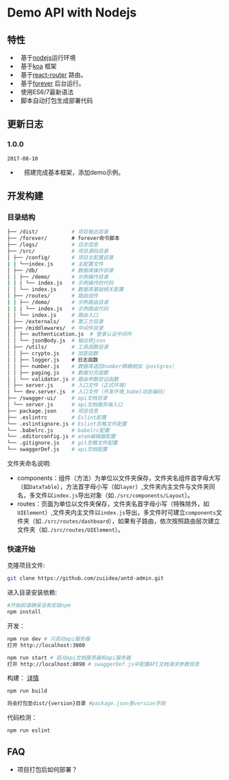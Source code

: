 # Demo API with Nodejs

## 特性

-   基于[nodejs](https://github.com/nodejs/node)运行环境
-   基于[koa](https://github.com/koajs/koa) 框架
-   基于[react-router](https://github.com/ReactTraining/react-router) 路由。
-   基于[forever](https://github.com/foreverjs/forever) 后台运行。
-   使用ES6/7最新语法
-   脚本自动打包生成部署代码

## 更新日志

### 1.0.0

`2017-08-10`

-     搭建完成基本框架，添加demo示例。

## 开发构建

### 目录结构

```bash
├── /dist/           # 项目输出目录
├── /forever/        # forever命令脚本
├── /logs/           # 日志信息
├── /src/            # 项目源码目录
│ ├── /config/       # 项目主配置目录
| | └──index.js      # 主配置文件
│ ├── /db/           # 数据库操作目录
│ │ ├── /demo/       # 示例操作目录
| | | └── index.js   # 示例操作的代码
│ │ └── index.js     # 数据库基础相关配置
│ ├── /routes/       # 路由组件
| | ├── /demo/       # 示例路由目录
| | | └── index.js   # 示例路由代码
│ │ └── index.js     # 路由入口
│ ├── /externals/    # 第三方目录
│ ├── /middlewares/  # 中间件目录
│ │ ├── authentication.js  # 登录认证中间件
│ │ └── jsonBody.js  # 输出转json
│ ├── /utils/        # 工具函数目录
│ │ ├── crypto.js    # 加密函数
│ │ ├── logger.js    # 日志函数
│ │ ├── number.js    # 数据库返回number精确相加（postgres）
│ │ ├── paging.js    # 数据分页函数
│ │ └── validator.js # 路由参数验证函数
│ ├── server.js      # 入口文件（正式环境）
│ └── dev.server.js  # 入口文件（开发环境,babel动态编码）
├── /swagger-ui/     # api文档目录
│ └── server.js      # api文档服务端入口
├── package.json     # 项目信息
├── .eslintrc        # Eslint配置
└── .eslintignore.js # Eslint忽略文件配置
└── .babelrc.js      # babelrc配置
└── .editorconfig.js # atom编辑器配置
└── .gitignore.js    # git忽略文件配置
└── swaggerDef.js    # api文档配置
```

文件夹命名说明:

-   components：组件（方法）为单位以文件夹保存，文件夹名组件首字母大写（如`DataTable`），方法首字母小写（如`layer`）,文件夹内主文件与文件夹同名，多文件以`index.js`导出对象（如`./src/components/Layout`）。
-   routes：页面为单位以文件夹保存，文件夹名首字母小写（特殊除外，如`UIElement`）,文件夹内主文件以`index.js`导出，多文件时可建立`components`文件夹（如`./src/routes/dashboard`），如果有子路由，依次按照路由层次建立文件夹（如`./src/routes/UIElement`）。

### 快速开始

克隆项目文件:

```bash
git clone https://github.com/zuiidea/antd-admin.git
```

进入目录安装依赖:

```bash
#开始前请确保没有安装npm
npm install
```

开发：

```bash
npm run dev # 只启动api服务器
打开 http://localhost:3000

npm run start # 启动api文档服务器和api服务器
打开 http://localhost:8090 # swaggerDef.js中配置API文档请求参数信息
```

构建：
[详情](https://github.com/zuiidea/antd-admin/issues/269)

```bash
npm run build

将会打包至dist/{version}目录 #package.json里version字段
```

代码检测：

```bash
npm run eslint
```

## FAQ

-   项目打包后如何部署？

